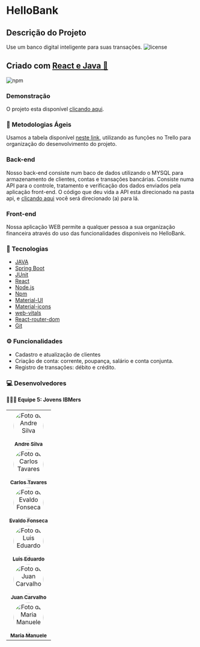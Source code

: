 # HelloBank

## Descrição do Projeto

Use um banco digital inteligente para suas transações.   <img alt="license" src="https://img.shields.io/npm/l/m?color=blue&style=plastic" /> 
## Criado com [React e Java 🔗](https://pt-br.reactjs.org/) 
<img alt="npm" src="https://img.shields.io/npm/v/node?color=blue&logo=Node.js&logoColor=dark%20green">

### Demonstração

O projeto esta disponível [clicando aqui](https://hellobank-jovensibmers.vercel.app/).

### 📑 Metodologias Ágeis 

Usamos a tabela disponível [neste link](https://trello.com/b/Xkl1XdwH/kanban-quadro-modelo), utilizando as funções no Trello para organização do desenvolvimento do projeto.

### Back-end

Nosso back-end consiste num baco de dados utilizando o MYSQL para armazenamento de clientes, contas e transações bancárias. Consiste numa API para o controle, tratamento e verificação dos dados enviados pela aplicação front-end.
    O código que deu vida a API esta direcionado na pasta api, e [clicando aqui](https://github.com/HelloBankProject/desafio-final-ibm-grupo-5/tree/main/api) você será direcionado (a) para lá.
    
### Front-end
<p>Nossa aplicação WEB permite a qualquer pessoa a sua organização financeira através do uso das funcionalidades disponiveis no HelloBank.</p>

### 🚀 Tecnologias

- [JAVA](https://www.java.com)
- [Spring Boot](https://spring.io/projects/spring-boot)
- [JUnit](https://junit.org/junit5/)
- [React](https://pt-br.reactjs.org/)
- [Node.js](https://nodejs.org/en/)
- [Npm](https://www.npmjs.com/)
- [Material-UI](https://material-ui.com/)
- [Material-icons](https://material-ui.com/icons/)
- [web-vitals](https://web.dev/learn/)
- [React-router-dom](https://reacttraining.com/react-router/web/guides/quick-start)
- [Git](https://git-scm.com/)

### ⚙️ Funcionalidades
- Cadastro e atualização de clientes
- Criação de conta: corrente, poupança, salário e conta conjunta.
- Registro de transações: débito e crédito.

### 💻 Desenvolvedores

#### 👨🏻‍💻 Equipe 5: Jovens IBMers

<table align="flex-center">
  <tr>
    <td align="center">
      <a href="https://github.com/WhoisAndreoli">
        <img src="https://avatars.githubusercontent.com/u/78062867?v=4" width="80px;" style="border-radius: 50%" alt="Foto do Andre Silva"/><br>
        <sub>
          <b>Andre Silva</b>
        </sub>
      </a>
    </td>
    </tr>
  <tr>
    <td align="center">
    </a>
      <a href="https://github.com/carlostsa10">
        <img src="https://avatars.githubusercontent.com/u/92460525?v=4" width="80px;" style="border-radius: 50%" alt="Foto do Carlos Tavares"/><br>
        <sub>
          <b>Carlos Tavares</b>
        </sub>
     </td>
      </tr>
      <tr>
    <td align="center">
      <a href="https://github.com/evaldovisk">
        <img src="https://avatars.githubusercontent.com/u/86272926?v=4" width="80px;" style="border-radius: 50%" alt="Foto do Evaldo Fonseca"/><br>
        <sub>
          <b>Evaldo Fonseca</b>
        </sub>
      </a>
    </td>
    </tr>
    <tr>
    <td align="center">
      <a href="https://github.com/TCLxEdu17">
        <img src="https://avatars.githubusercontent.com/u/102531994?v=4" width="80px;" style="border-radius: 50%" alt="Foto do Luis Eduardo"/><br>
        <sub>
          <b>Luis Eduardo</b>
        </sub>
      </a>
    </td>
    </tr>
    <tr>
    <td align="center">
      <a href="https://github.com/jsuisjuan">
        <img src="https://avatars.githubusercontent.com/u/72449972?v=4" width="80px;" style="border-radius: 50%" alt="Foto do Juan Carvalho"/><br>
        <sub>
          <b>Juan Carvalho</b>
        </sub>
      </a>
    </td>
    </tr>
    <tr>
    <td align="center">
      <a href="https://github.com/ManueleLima">
        <img src="https://avatars.githubusercontent.com/u/103943543?v=4" width="80px;" style="border-radius: 50%" alt="Foto da Maria Manuele"/><br>
        <sub>
          <b>Maria Manuele</b>
        </sub>
      </a>
    </td>
    </tr>




